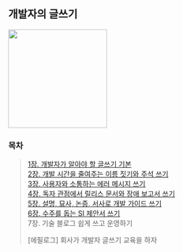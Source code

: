 ## 개발자의 글쓰기
<img src="https://user-images.githubusercontent.com/83414134/210547216-fc8231ec-af1c-4dae-99f0-028e0138d72e.jpg" width="200">

### 목차
> [1장. 개발자가 알아야 할 글쓰기 기본](https://github.com/Booktionary/Booktionary/blob/main/03.%20개발자의%20글쓰기/1장.%20개발자가%20알아야%20할%20글쓰기%20기본.md)</br>
> [2장. 개발 시간을 줄여주는 이름 짓기와 주석 쓰기](https://github.com/Booktionary/Booktionary/blob/main/03.%20개발자의%20글쓰기/2장.%20개발%20시간을%20줄여주는%20이름%20짓기와%20주석%20쓰기.md)</br>
> [3장. 사용자와 소통하는 에러 메시지 쓰기](https://github.com/Booktionary/Booktionary/blob/main/03.%20개발자의%20글쓰기/3장.%20사용자와%20소통하는%20에러%20메시지%20쓰기.md)</br>
> [4장. 독자 관점에서 릴리스 문서와 장애 보고서 쓰기](https://github.com/Booktionary/Booktionary/blob/main/03.%20개발자의%20글쓰기/4장.%20독자%20관점에서%20릴리스%20문서와%20장애%20보고서%20쓰기.md)</br>
> [5장. 설명, 묘사, 논증, 서사로 개발 가이드 쓰기](https://github.com/Booktionary/Booktionary/blob/main/03.%20개발자의%20글쓰기/5장.%20설명%2C%20묘사%2C%20논증%2C%20서사로%20개발%20가이드%20쓰기.md)</br>
> [6장. 수주를 돕는 SI 제안서 쓰기](https://github.com/Booktionary/Booktionary/blob/main/03.%20개발자의%20글쓰기/6장.%20수주를%20돕는%20SI%20제안서%20쓰기.md)</br>
> 7장. 기술 블로그 쉽게 쓰고 운영하기</br>
>
> [에필로그] 회사가 개발자 글쓰기 교육을 하자
